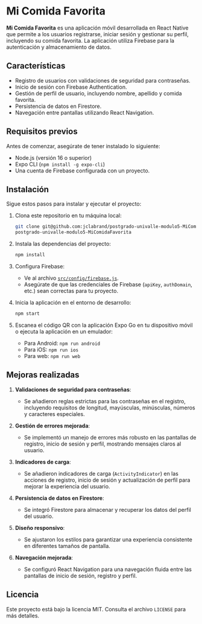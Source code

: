 # Mi Comida Favorita

**Mi Comida Favorita** es una aplicación móvil desarrollada en React Native que permite a los usuarios registrarse, iniciar sesión y gestionar su perfil, incluyendo su comida favorita. La aplicación utiliza Firebase para la autenticación y almacenamiento de datos.

## Características

- Registro de usuarios con validaciones de seguridad para contraseñas.
- Inicio de sesión con Firebase Authentication.
- Gestión de perfil de usuario, incluyendo nombre, apellido y comida favorita.
- Persistencia de datos en Firestore.
- Navegación entre pantallas utilizando React Navigation.

## Requisitos previos

Antes de comenzar, asegúrate de tener instalado lo siguiente:

- Node.js (versión 16 o superior)
- Expo CLI (`npm install -g expo-cli`)
- Una cuenta de Firebase configurada con un proyecto.

## Instalación

Sigue estos pasos para instalar y ejecutar el proyecto:

1. Clona este repositorio en tu máquina local:

   ```bash
   git clone git@github.com:jclabrand/postgrado-univalle-modulo5-MiComidaFavorita.git
   postgrado-univalle-modulo5-MiComidaFavorita
   ```

2. Instala las dependencias del proyecto:

   ```bash
   npm install
   ```

3. Configura Firebase:

   - Ve al archivo [`src/config/firebase.js`](src/config/firebase.js).
   - Asegúrate de que las credenciales de Firebase (`apiKey`, `authDomain`, etc.) sean correctas para tu proyecto.

4. Inicia la aplicación en el entorno de desarrollo:

   ```bash
   npm start
   ```

5. Escanea el código QR con la aplicación Expo Go en tu dispositivo móvil o ejecuta la aplicación en un emulador:

   - Para Android: `npm run android`
   - Para iOS: `npm run ios`
   - Para web: `npm run web`

## Mejoras realizadas

1. **Validaciones de seguridad para contraseñas**:
   - Se añadieron reglas estrictas para las contraseñas en el registro, incluyendo requisitos de longitud, mayúsculas, minúsculas, números y caracteres especiales.

2. **Gestión de errores mejorada**:
   - Se implementó un manejo de errores más robusto en las pantallas de registro, inicio de sesión y perfil, mostrando mensajes claros al usuario.

3. **Indicadores de carga**:
   - Se añadieron indicadores de carga (`ActivityIndicator`) en las acciones de registro, inicio de sesión y actualización de perfil para mejorar la experiencia del usuario.

4. **Persistencia de datos en Firestore**:
   - Se integró Firestore para almacenar y recuperar los datos del perfil del usuario.

5. **Diseño responsivo**:
   - Se ajustaron los estilos para garantizar una experiencia consistente en diferentes tamaños de pantalla.

6. **Navegación mejorada**:
   - Se configuró React Navigation para una navegación fluida entre las pantallas de inicio de sesión, registro y perfil.

## Licencia

Este proyecto está bajo la licencia MIT. Consulta el archivo `LICENSE` para más detalles.